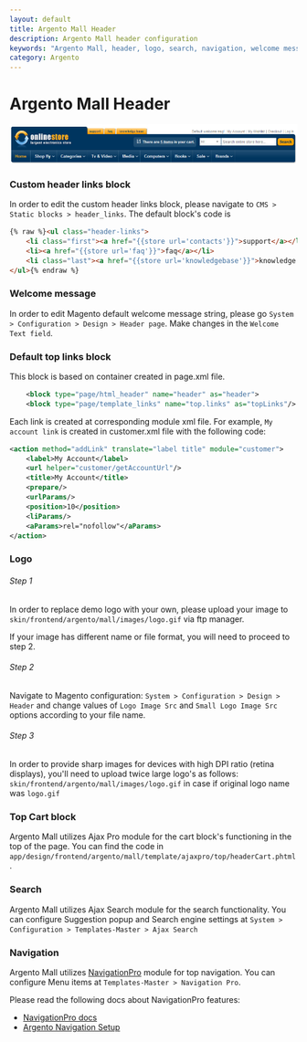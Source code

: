 ```yaml
---
layout: default
title: Argento Mall Header
description: Argento Mall header configuration
keywords: "Argento Mall, header, logo, search, navigation, welcome message, language switcher"
category: Argento
---
```


# Argento Mall Header

![Argento Mall header](/images/argento/mall/header.jpg)

### Custom header links block

In order to edit the custom header links block, please navigate to `CMS > Static blocks > header_links`. The default block's code is

```html
{% raw %}<ul class="header-links">
    <li class="first"><a href="{{store url='contacts'}}">support</a></li>
    <li><a href="{{store url='faq'}}">faq</a></li>
    <li class="last"><a href="{{store url='knowledgebase'}}">knowledge base</a></li>
</ul>{% endraw %}
```

### Welcome message

In order to edit Magento default welcome message string, please go `System > Configuration > Design > Header page`. Make changes in the `Welcome Text field`.

### Default top links block

This block is based on container created in page.xml file.

```xml
    <block type="page/html_header" name="header" as="header">
    <block type="page/template_links" name="top.links" as="topLinks"/>
```

Each link is created at corresponding module xml file. For example, `My account link` is created in customer.xml file with the following code:

```xml
<action method="addLink" translate="label title" module="customer">
    <label>My Account</label>
    <url helper="customer/getAccountUrl"/>
    <title>My Account</title>
    <prepare/>
    <urlParams/>
    <position>10</position>
    <liParams/>
    <aParams>rel="nofollow"</aParams>
</action>
```

### Logo

###### Step 1

In order to replace demo logo with your own, please upload your image to
`skin/frontend/argento/mall/images/logo.gif` via ftp manager.

If your image has different name or file format, you will need to proceed to step 2.

###### Step 2

Navigate to Magento configuration: `System > Configuration > Design > Header` and
change values of `Logo Image Src` and `Small Logo Image Src` options according
to your file name.

###### Step 3

In order to provide sharp images for devices with high DPI ratio (retina displays),
you'll need to upload twice large logo's as follows:
`skin/frontend/argento/mall/images/logo.gif` in case if original logo
name was `logo.gif`

### Top Cart block

Argento Mall utilizes Ajax Pro module for the cart block's functioning in the top of the page. You can find the code in `app/design/frontend/argento/mall/template/ajaxpro/top/headerCart.phtml`.

### Search

Argento Mall utilizes Ajax Search module for the search functionality. You can
configure Suggestion popup and Search engine settings at
`System > Configuration > Templates-Master > Ajax Search`

### Navigation

Argento Mall utilizes [NavigationPro](/m1/navigationpro/) module for top navigation.
You can configure Menu items at `Templates-Master > Navigation Pro`.

Please read the following docs about NavigationPro features:

- [NavigationPro docs](/m1/navigationpro/)
- [Argento Navigation Setup](/m1/argento/navigation-setup/)


